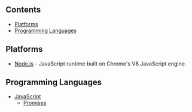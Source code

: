 ## Contents

- [Platforms](#platforms)
- [Programming Languages](#programming-languages)
## Platforms

- [Node.js](https://github.com/sindresorhus/awesome-nodejs) - JavaScript runtime built on Chrome's V8 JavaScript engine.

## Programming Languages

- [JavaScript](https://github.com/sorrycc/awesome-javascript)
	- [Promises](https://github.com/wbinnssmith/awesome-promises)
